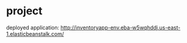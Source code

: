 # project

deployed application: http://inventoryapp-env.eba-w5wqhddj.us-east-1.elasticbeanstalk.com/



